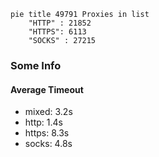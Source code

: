 
```mermaid
pie title 49791 Proxies in list
    "HTTP" : 21852
    "HTTPS": 6113
    "SOCKS" : 27215
```

### Some Info
#### Average Timeout

- mixed: 3.2s
- http: 1.4s
- https: 8.3s
- socks: 4.8s
